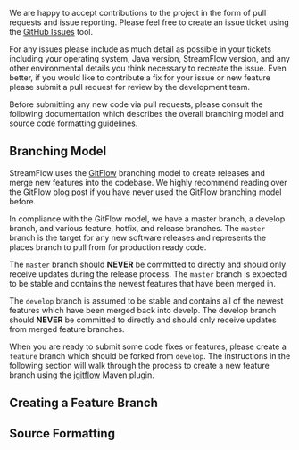 We are happy to accept contributions to the project in the form of pull requests and issue reporting.  Please feel free to create an issue ticket using the [GitHub Issues]() tool.  

For any issues please include as much detail as possible in your tickets including your operating system, Java version, StreamFlow version, and any other environmental details you think necessary to recreate the issue.  Even better, if you would like to contribute a fix for your issue or new feature please submit a pull request for review by the development team.

Before submitting any new code via pull requests, please consult the following documentation which describes the overall branching model and source code formatting guidelines.

## Branching Model
StreamFlow uses the [GitFlow](http://nvie.com/posts/a-successful-git-branching-model/) branching model to create releases and merge new features into the codebase.  We highly recommend reading over the GitFlow blog post if you have never used the GitFlow branching model before.

In compliance with the GitFlow model, we have a master branch, a develop branch, and various feature, hotfix, and release branches.  The `master` branch is the target for any new software releases and represents the places branch to pull from for production ready code.  

The `master` branch should **NEVER** be committed to directly and should only receive updates during the release process.  The `master` branch is expected to be stable and contains the newest features that have been merged in.  

The `develop` branch is assumed to be stable and contains all of the newest features which have been merged back into develp.  The develop branch should **NEVER** be committed to directly and should only receive updates from merged feature branches.

When you are ready to submit some code fixes or features, please create a `feature` branch which should be forked from `develop`.  The instructions in the following section will walk through the process to create a new feature branch using the [jgitflow]() Maven plugin.

## Creating a Feature Branch

## Source Formatting